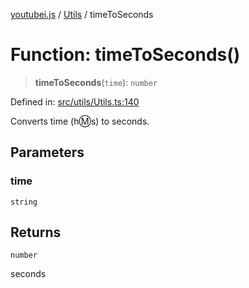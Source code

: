 [youtubei.js](../../../../README.md) / [Utils](../README.md) / timeToSeconds

# Function: timeToSeconds()

> **timeToSeconds**(`time`): `number`

Defined in: [src/utils/Utils.ts:140](https://github.com/LuanRT/YouTube.js/blob/0733f60b57877f6b8b87dfd5cc6195b5085f5c09/src/utils/Utils.ts#L140)

Converts time (h:m:s) to seconds.

## Parameters

### time

`string`

## Returns

`number`

seconds
